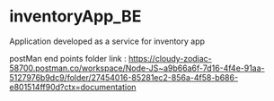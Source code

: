 # inventoryApp_BE
Application developed as a service for inventory app

postMan end points folder link : https://cloudy-zodiac-58700.postman.co/workspace/Node-JS~a9b66a6f-7d16-4f4e-91aa-5127976b9dc9/folder/27454016-85281ec2-856a-4f58-b686-e801514ff90d?ctx=documentation
